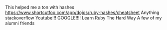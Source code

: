 This helped me a ton with hashes https://www.shortcutfoo.com/app/dojos/ruby-hashes/cheatsheet
Anything stackoverflow
Youtube!!!
GOOGLE!!!!
Learn Ruby The Hard Way
A few of my alumni friends

